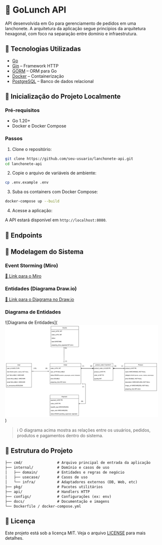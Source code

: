 # 🍔 GoLunch API

API desenvolvida em Go para gerenciamento de pedidos em uma lanchonete. A arquitetura da aplicação segue princípios da arquitetura hexagonal, com foco na separação entre domínio e infraestrutura.

## 🧰 Tecnologias Utilizadas

- [Go](https://golang.org/)
- [Gin](https://github.com/gin-gonic/gin) – Framework HTTP
- [GORM](https://gorm.io/) – ORM para Go
- [Docker](https://www.docker.com/) – Containerização
- [PostgreSQL](https://www.postgresql.org/) – Banco de dados relacional

## 🚀 Inicialização do Projeto Localmente

### Pré-requisitos

- Go 1.20+
- Docker e Docker Compose

### Passos

1. Clone o repositório:

```bash
git clone https://github.com/seu-usuario/lanchonete-api.git
cd lanchonete-api
```

2. Copie o arquivo de variáveis de ambiente:

```bash
cp .env.example .env
```

3. Suba os containers com Docker Compose:

```bash
docker-compose up --build
```

4. Acesse a aplicação:

A API estará disponível em `http://localhost:8080`.

## 📌 Endpoints

[//]: # (Adicionar aqui os endpoints conforme forem sendo desenvolvidos.)

<!-- Placeholder para endpoints -->

## 🧠 Modelagem do Sistema

### Event Storming (Miro)

[🔗 Link para o Miro](https://miro.com/app/board/uXjVI47kj_s=/?share_link_id=805239820203)

### Entidades (Diagrama Draw.io)

[🔗 Link para o Diagrama no Draw.io](https://drive.google.com/file/d/1JbteJHGAyQ__yRhp25sq0pfO-bhE2edP/view)

### Diagrama de Entidades

![Diagrama de Entidades](![alt text](image.png))

> ℹ️ O diagrama acima mostra as relações entre os usuários, pedidos, produtos e pagamentos dentro do sistema.

## 📂 Estrutura do Projeto

```
├── cmd/                # Arquivo principal de entrada da aplicação
├── internal/           # Domínio e casos de uso
│   ├── domain/         # Entidades e regras de negócio
│   ├── usecase/        # Casos de uso
│   └── infra/          # Adaptadores externos (DB, Web, etc)
├── pkg/                # Pacotes utilitários
├── api/                # Handlers HTTP
├── configs/            # Configurações (ex: env)
├── docs/               # Documentação e imagens
└── Dockerfile / docker-compose.yml
```

## 📄 Licença

Este projeto está sob a licença MIT. Veja o arquivo [LICENSE](LICENSE) para mais detalhes.
